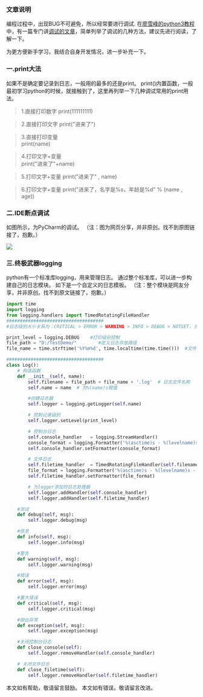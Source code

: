 ### 文章说明
编程过程中，出现BUG不可避免，所以经常要进行调试.
在[廖雪峰的python3教程](https://www.liaoxuefeng.com/wiki/0014316089557264a6b348958f449949df42a6d3a2e542c000)中，有一篇专门讲[调试的文章](https://www.liaoxuefeng.com/wiki/0014316089557264a6b348958f449949df42a6d3a2e542c000/001431915578556ad30ab3933ae4e82a03ee2e9a4f70871000)，简单列举了调试的几种方法，建议先进行阅读，了解一下。

为更方便新手学习，我结合自身开发情况，进一步补充一下。

### 一.print大法
如果不是确定要记录到日志，一般用的最多的还是print。
print()内置函数，一般最初学习python的时候，就接触到了，这里再列举一下几种调试常用的print用法。

>1.直接打印数字
print(111111111)                        

>2.直接打印文字
print("进来了")                   

>3.直接打印变量  
print(name)                       

>4.打印文字+变量  
print("进来了"+name)                           

>5.打印文字+变量 
print("进来了" , name)                       

>6.打印文字+变量
print("进来了，名字是%s，年龄是%d" % (name , age))                       

### 二.IDE断点调试
如图所示，为PyCharm的调试。
（注：图为网页分享，并非原创。找不到原图链接了，抱歉。）

![](https://upload-images.jianshu.io/upload_images/1724251-b2d707c7152b1c6c.png?imageMogr2/auto-orient/strip%7CimageView2/2/w/1240)

### 三.终极武器logging
python有一个标准库logging，用来管理日志。
通过整个标准库，可以进一步构建自己的日志模块。
如下是一个自定义的日志模板。
（注：整个模块是网友分享，并非原创。找不到原文链接了，抱歉。）

```python
import time
import logging
from logging.handlers import TimedRotatingFileHandler
####################################
#日志级别大小关系为：CRITICAL > ERROR > WARNING > INFO > DEBUG > NOTSET，当然也可以自己定义日志级别。

print_level = logging.DEBUG    #打印级别控制
file_path = "D:/TestDemo/"        #定义日志存放路径
file_name = time.strftime('%Y%m%d', time.localtime(time.time()))  #文件名称

####################################
class Log():
    # 构造函数
    def __init__(self, name):
        self.filename = file_path + file_name + '.log'  # 日志文件名称
        self.name = name  # 为%(name)s赋值

        #创建日志器
        self.logger = logging.getLogger(self.name)

        # 控制记录级别
        self.logger.setLevel(print_level)

        # 控制台日志
        self.console_handler   = logging.StreamHandler()
        console_format = logging.Formatter('%(asctime)s - %(levelname)s - %(name)s[line:%(lineno)d] - %(message)s')
        self.console_handler.setFormatter(console_format)

        # 文件日志
        self.filetime_handler  = TimedRotatingFileHandler(self.filename, 'D', 1, 30) #保留30天,1月保存一个文件
        file_format = logging.Formatter('%(asctime)s - %(levelname)s - %(name)s[line:%(lineno)d] - %(message)s')
        self.filetime_handler.setFormatter(file_format)

        # 为logger添加的日志处理器
        self.logger.addHandler(self.console_handler)
        self.logger.addHandler(self.filetime_handler)

    #测试
    def debug(self, msg):
        self.logger.debug(msg)

    #信息
    def info(self, msg):
        self.logger.info(msg)

    #警告
    def warning(self, msg):
        self.logger.warning(msg)

    #错误
    def error(self, msg):
        self.logger.error(msg)

    #重大错误
    def critical(self, msg):
        self.logger.critical(msg)

    #抛出异常
    def exception(self, msg):
        self.logger.exception(msg)

    #关闭控制台日志
    def close_console(self):
        self.logger.removeHandler(self.console_handler)

    # 关闭文件日志
    def close_filetime(self):
        self.logger.removeHandler(self.filetime_handler)

```
本文如有帮助，敬请留言鼓励。
本文如有错误，敬请留言改进。